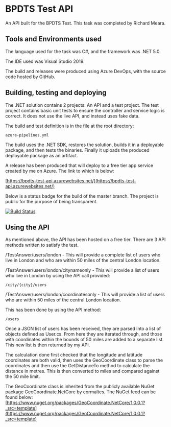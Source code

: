 # BPDTS Test API

An API built for the BPDTS Test. This task was completed by Richard Meara.

## Tools and Environments used

The language used for the task was C#, and the framework was .NET 5.0.

The IDE used was Visual Studio 2019.

The build and releases were produced using Azure DevOps, with the source code hosted by GitHub.

## Building, testing and deploying

The .NET solution contains 2 projects: An API and a test project. The test project contains basic unit tests to ensure the controller and service logic is correct. It does not use the live API, and instead uses fake data.

The build and test definition is in the file at the root directory:

```
azure-pipelines.yml
```
The build uses the .NET SDK, restores the solution, builds it in a deployable package, and then tests the binaries. Finally it uploads the produced deployable package as an artifact.

A release has been produced that will deploy to a free tier app service created by me on Azure. The link to which is below:

[https://bpdts-test-api.azurewebsites.net/](https://bpdts-test-api.azurewebsites.net/)

Below is a status badge for the build of the master branch. The project is public for the purpose of being transparent.

[![Build Status](https://dev.azure.com/richardmeara/BPDTS_Test_API/_apis/build/status/richardmeara.BPDTS_Test_API?branchName=master)](https://dev.azure.com/richardmeara/BPDTS_Test_API/_build/latest?definitionId=10&branchName=master)

## Using the API

As mentioned above, the API has been hosted on a free tier. There are 3 API methods written to satisfy the test.

/TestAnswer/users/london - This will provide a complete list of users who live in London and who are within 50 miles of the central London location.

/TestAnswer/users/london/citynameonly - This will provide a list of users who live in London by using the API call provided: 

```
/city/{city}/users
```

/TestAnswer/users/london/coordinatesonly - This will provide a list of users who are within 50 miles of the central London location.

This has been done by using the API method:


```
/users
```

Once a JSON list of users has been received, they are parsed into a list of objects defined as User.cs. From here they are iterated through, and those with coordinates within the bounds of 50 miles are added to a separate list. This new list is then returned by my API.

The calculation done first checked that the longitude and latitude coordinates are both valid, then uses the GeoCoordinate class to parse the coordinates and then use the GetDistanceTo method to calculate the distance in metres. This is then converted to miles and compared against the 50 mile limit.

The GeoCoordinate class is inherited from the publicly available NuGet package GeoCoordinate.NetCore by cormaltes.
The NuGet feed can be found below:
[https://www.nuget.org/packages/GeoCoordinate.NetCore/1.0.0.1?_src=template](https://www.nuget.org/packages/GeoCoordinate.NetCore/1.0.0.1?_src=template)
